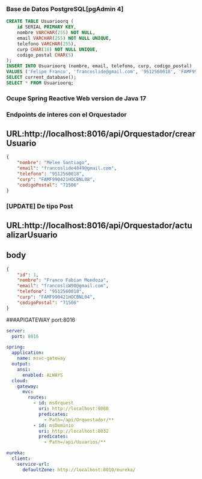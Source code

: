 ### Base de Datos PostgreSQL[pgAdmin 4]
```sql
CREATE TABLE Usuarioorq (
    id SERIAL PRIMARY KEY,
    nombre VARCHAR(255) NOT NULL,
    email VARCHAR(255) NOT NULL UNIQUE,
    telefono VARCHAR(255),
    curp CHAR(18) NOT NULL UNIQUE,
    codigo_postal CHAR(5)
);
INSERT INTO Usuarioorq (nombre, email, telefono, curp, codigo_postal)
VALUES ('Felipe Franco', 'francoslide@gmail.com', '9512560018', 'FAMF990421HOCBNL04', '71506');
SELECT current_database();
SELECT * FROM Usuarioorq;
```
### Ocupe Spring Reactive Web version de Java 17
####
### Endpoints de interes con el Orquestador
## URL:http://localhost:8016/api/Orquestador/crearUsuario
```json
{
    "nombre": "Melee Santiago",
    "email": "francoslide4849@gmail.com",
    "telefono": "9512560018",
    "curp": "FAMF990421HOCBNL08",
    "codigoPostal": "71506"
}
```
### [UPDATE] De tipo Post
## URL:http://localhost:8016/api/Orquestador/actualizarUsuario
## body
```json
{
    "id": 1,
    "nombre": "Franco Fabian Mendoza",
    "email": "francosliW90@gmail.com",
    "telefono": "9512560018",
    "curp": "FAMF990421HOCBNL04",
    "codigoPostal": "71506"
}
```
###APIGATEWAY port:8016
```yml
server:
  port: 8016

spring:
  application:
    name: msvc-gateway
  output:
    ansi:
      enabled: ALWAYS
  cloud:
    gateway:
      mvc:
        routes:
          - id: msOrquest
            uri: http://localhost:8080
            predicates:
              - Path=/api/Orquestador/**
          - id: msDominio
            uri: http://localhost:8032
            predicates:
              - Path=/api/Usuarios/**

eureka:
  client:
    service-url:
      defaultZone: http://localhost:8010/eureka/


```
